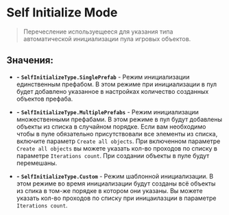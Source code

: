 # Self Initialize Mode

> Перечесление используещееся для указания типа автоматической инициализации пула игровых объектов.

## Значения:

- **-** **`SelfInitializeType.SinglePrefab`** - Режим инициализации единственным префабом. 
В этом режиме при инициализации в пул будет добавлено указанное в настройках количество созданных объектов префаба.
 

- **-** **`SelfInitializeType.MultiplePrefabs`** - 
Режим инициализации множественными префабами. В этом режиме в пул будут добавлены объекты из списка в случайном порядке. 
Если вам необходимо чтобы в пуле обязательно присутствовали все элементы из списка, включите параметр `Create all objects`. 
При включенном параметре `Create all objects` вы можете указать кол-во проходов по списку в параметре `Iterations count`. 
При создании объекты в пуле будут перемешаны.


- **-** **`SelfInitializeType.Custom`** - Режим шаблонной инициализации. 
В этом режиме во время инициализации будут созданы всё объекты из спика в том-же порядке в котором они указаны. 
Вы можете указать кол-во проходов по списку при иницаилазции в параметре `Iterations count`.





